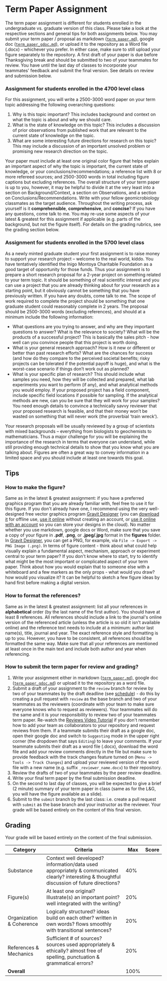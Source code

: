 # Term Paper Assignment

The term paper assignment is different for students enrolled in the undergraduate vs. graduate version of this class. Please take a look at the respective sections and general tips for both assignments below. You may submit your term paper / proposal as markdown ([`term_paper.md`](term_paper.md)), google doc ([`term_paper_gdoc.md`](term_paper_gdoc.md)), or upload it to the repository as a Word file (.docx) - whichever you prefer. In either case, make sure to still upload your figure separately to the repository. A first draft of your paper is due before Thanksgiving break and should be submitted to two of your teammates for review. You have until the last day of classes to incorporate your teammates' feedback and submit the final version. See details on review and submission below.

### Assignment for students enrolled in the 4700 level class

For this assignment, you will write a 2500-3000 word paper on your term topic addressing the following overarching questions:

1. Why is this topic important? This includes background and context on what the topic is about and why we should care.
2. What is the state of knowledge on this topic? This includes a discussion of prior observations from published work that are relevant to the current state of knowledge on the topic.
3. What are some interesting future directions for research on this topic? This may include a discussion of an important unsolved problem or promising new research direction on the topic.

Your paper must include at least one original color figure that helps explain an important aspect of why the topic is important, the current state of knowledge, or your conclusions/recommendations; a reference list with 8 or more refereed sources; and 2500-3000 words in total including figure captions but excluding references. The overall structure of your term paper is up to you, however, it may be helpful to divide it at the very least into a section on Background/Context, a section on Observations, and a section on Conclusions/Recommendations. Write with your fellow geomicrobiology classmates as the target audience. Throughout the writing process, ask yourself is it **comprehensible**, **comprehensive**, and **concise**? If you have any questions, come talk to me. You may re-use some aspects of your latest & greatest for this assignment if applicable (e.g. parts of the background, but not the figure itself). For details on the grading rubrics, see the grading section below.

### Assignment for students enrolled in the 5700 level class

As a newly minted graduate student your first assignment is to raise money to support your research project – welcome to the real world, kiddo. You have tentatively identified the Inigo Montoya Charitable Foundation as a good target of opportunity for those funds. Thus your assignment is to prepare a short research proposal for a 2-year project on something related to your term topic. It should be something of real scientific interest and you can use a project that you are already thinking about for your research as a starting point, but it obviously cannot be something that you have previously written. If you have any doubts, come talk to me. The scope of work required to complete the project should be something that one graduate student could reasonably complete in 2 years. The proposal should be 2500-3000 words (excluding references), and should at a minimum include the following information:

- What questions are you trying to answer, and why are they important questions to answer? What is the relevance to society? What will be the products of a successful project? This is basically the sales pitch - how well can you convince people that this project is worth doing.
- What is your general research approach? How is it new or different or better than past research efforts? What are the chances for success (and how do they compare to the perceived societal benefits; risky projects can be tolerated if the potential payoff is huge), and what is the worst-case scenario if things don’t work out as planned?
- What is your specific plan of research? This should include what samples you need, how they will be collected and prepared, what lab experiments you want to perform (if any), and what analytical methods you would employ. If your proposed project has a field component, include specific field locations if possible for sampling. If the analytical methods are new, can you be sure that they will work for your samples? You need enough details to convince a technically savvy reviewer that your proposed research is feasible, and that their money won’t be wasted on something that will never work (the proverbial ‘train wreck’).

Your research proposals will be usually reviewed by a group of scientists with mixed backgrounds – everything from biologists to geochemists to mathematicians. Thus a major challenge for you will be explaining the importance of the research in terms that everyone can understand, while still providing enough technical details to show that you know what you are talking about. Figures are often a great way to convey information in a limited space and you should include at least one towards this goal.

## Tips

### How to make the figure?

Same as in the latest & greatest assignment: if you have a preferred graphics program that you are already familiar with, feel free to use it for this figure. If you don't already have one, I recommend using the very well-designed free vector graphics program [Gravit Designer](https://gravit.io/) (you can [download it](https://designer.io/#download) for offline use, [use it online](https://designer.gravit.io/) without creating an account, or [use it online with an account](https://cloud.gravit.io/signup) so you can store your designs in the cloud). No matter whether you use markdown, google docs or Word, make sure that you save a copy of your figure in **.pdf**, **.png**, or **.jpeg/.jpg** format in the **figures** folder. In [Gravit Designer](https://designer.gravit.io/), you can get a PNG, for example, via `File -> Export -> PNG Image (.png)`. In terms of figure content - think about what could help visually explain a fundamental aspect, mechanism, approach or experiment central to your term paper? If you don't know where to start, try to identify what might be the most important or complicated aspect of your term paper. Think about how you would explain that to someone else with a whiteboard and a few markers as the only props - what would you draw? how would you visualize it? It can be helpful to sketch a few figure ideas by hand first before making a digital version.

### How to format the references?

Same as in the latest & greatest assignment: list all your references in **alphabetical** order (by the last name of the first author). You should have at least 8 references. All references should include a link to the journal's online version of the referenced article (unless the article is so old it isn't available online) and the reference text needs to include at a minimum: author last name(s), title, journal and year. The exact reference style and formatting is up to you. However, you have to be consistent, all references should be formatted the same way. Make sure that all your references are mentioned at least once in the main text and include both author and year when referencing.

### How to submit the term paper for review and grading?

1. Write your assignment either in markdown ([`term_paper.md`](term_paper.md)), google doc ([`term_paper_gdoc.md`](term_paper_gdoc.md)) or upload it to the repository as a word file.
2. Submit a draft of your assignment to the `review` branch for review by two of your teammates by the draft deadline (see [schedule](https://2017-geomicrobiology.github.io/schedule/)) - do this by creating a pull request with `review` as the base branch and two of your teammates as the reviewers (coordinate with your team to make sure everyone knows who to request as reviewers). Your teammates will do the same and it is your responsibility to review two of your teammates term paper. Re-watch the [Reviews Video Tutorial](https://youtu.be/ZWMN5FxgdWI) if you don't remember how to add your team as collaborators to your repository and request reviews from them. If a teammate submits their draft as a google doc, open their google doc and switch to `Suggesting` mode in the upper right corner (the dropdown that says `Editing`) to leave your comments. If your teammate submits their draft as a word file (.docx), download the word file and add your review comments directly in the file but make sure to provide feedback with the track changes feature turned on (`Menu -> Tools -> Track Changes`) and upload your reviewed version of the word file with a new name (e.g. suffix `_reviewer_name.docx`) to their repository.
3. Review the drafts of two of your teammates by the peer review deadline.
4. Write your final term paper by the final submission deadline.
5. On the second to last day of classes, you will be expected to give a brief (2 minute) summary of your term paper in class (same as for the L&G, you will have the figure available as a slide).
6. Submit to the `submit` branch by the last class: i.e. create a pull request with `submit` as the base branch and your instructor as the reviewer. Your grade will be based entirely on the content of this final version.

## Grading

Your grade will be based entirely on the content of the final submission.

Category                 | Criteria                                                                                                                                      | Max  | Score
-------------------------|-----------------------------------------------------------------------------------------------------------------------------------------------|------|------
Substance                | Context well developed? information/data used appropriately & communicated clearly? interesting & thoughtful discussion of future directions? | 40%  |
Figure(s)                | At least one original? Illustrate(s) an important point? well integrated with the writing?                                                    | 20%  |
Organization & Coherence | Logically structured? ideas build on each other? written in own words? flows smoothly with transitional sentences?                            | 20%  |
References & Mechanics   | Sufficient # of sources? sources used appropriately & ethically? almost free of spelling, punctuation & grammatical errors?                   | 20%  |
**Overall**              |                                                                                                                                               | 100% |
